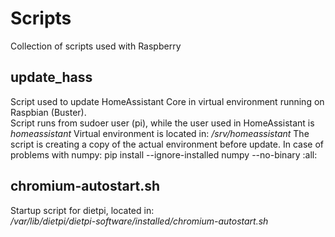 # Scripts
Collection of scripts used with Raspberry

## update_hass
Script used to update HomeAssistant Core in virtual environment running on Raspbian (Buster).  
Script runs from sudoer user (pi), while the user used in HomeAssistant is _homeassistant_
Virtual environment is located in: _/srv/homeassistant_
The script is creating a copy of the actual environment before update.
In case of problems with numpy: pip install --ignore-installed numpy --no-binary :all:  

## chromium-autostart.sh
Startup script for dietpi, located in:  
_/var/lib/dietpi/dietpi-software/installed/chromium-autostart.sh_
